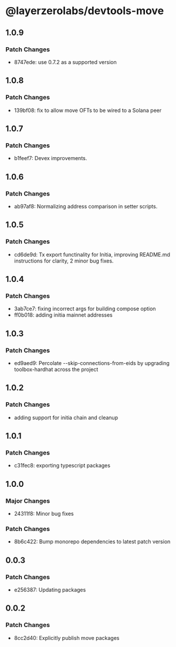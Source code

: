 # @layerzerolabs/devtools-move

## 1.0.9

### Patch Changes

- 8747ede: use 0.7.2 as a supported version

## 1.0.8

### Patch Changes

- 139bf08: fix to allow move OFTs to be wired to a Solana peer

## 1.0.7

### Patch Changes

- b1feef7: Devex improvements.

## 1.0.6

### Patch Changes

- ab97af8: Normalizing address comparison in setter scripts.

## 1.0.5

### Patch Changes

- cd6de9d: Tx export functinality for Initia, improving README.md instructions for clarity, 2 minor bug fixes.

## 1.0.4

### Patch Changes

- 3ab7ce7: fixing incorrect args for building compose option
- ff0b018: adding initia mainnet addresses

## 1.0.3

### Patch Changes

- ed9aed9: Percolate --skip-connections-from-eids by upgrading toolbox-hardhat across the project

## 1.0.2

### Patch Changes

- adding support for initia chain and cleanup

## 1.0.1

### Patch Changes

- c31fec8: exporting typescript packages

## 1.0.0

### Major Changes

- 24311f8: Minor bug fixes

### Patch Changes

- 8b6c422: Bump monorepo dependencies to latest patch version

## 0.0.3

### Patch Changes

- e256387: Updating packages

## 0.0.2

### Patch Changes

- 8cc2d40: Explicitly publish move packages
